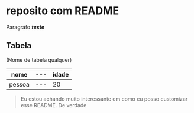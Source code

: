 # reposito com README
Paragráfo ***teste***

## Tabela

(Nome de tabela qualquer)

| nome  |---| idade  |
|-------|---|--------|
|pessoa |---| 20  |

> Eu estou achando muito interessante em como eu posso customizar esse README. De verdade